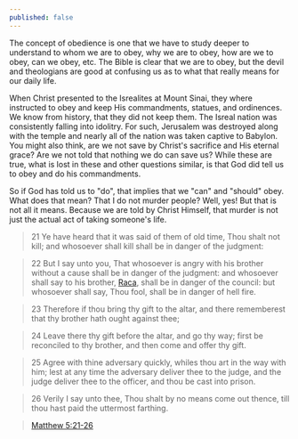 ```yaml
---
published: false
---
```

The concept of obedience is one that we have to study deeper to understand to whom we are to obey, why we are to obey, how are we to obey, can we obey, etc. The Bible is clear that we are to obey, but the devil and theologians are good at confusing us as to what that really means for our daily life.

When Christ presented to the Isrealites at Mount Sinai, they where instructed to obey and keep His commandments, statues, and ordinences. We know from history, that they did not keep them. The Isreal nation was consistently falling into idolitry. For such, Jerusalem was destroyed along with the temple and nearly all of the nation was taken captive to Babylon. You might also think, are we not save by Christ's sacrifice and His eternal grace? Are we not told that nothing we do can save us? While these are true, what is lost in these and other questions similar, is that God did tell us to obey and do his commandments.

So if God has told us to "do", that implies that we "can" and "should" obey. What does that mean? That I do not murder people? Well, yes! But that is not all it means. Because we are told by Christ Himself, that murder is not just the actual act of taking someone's life. 

>21 Ye have heard that it was said of them of old time, Thou shalt not kill; and whosoever shall kill shall be in danger of the judgment:

>22 But I say unto you, That whosoever is angry with his brother without a cause shall be in danger of the judgment: and whosoever shall say to his brother, [Raca](http://webstersdictionary1828.com/Dictionary/raca  "R'ACA, noun A Syriac word signifying empty, beggarly, foolish; a term of extreme contempt."), shall be in danger of the council: but whosoever shall say, Thou fool, shall be in danger of hell fire.

>23 Therefore if thou bring thy gift to the altar, and there rememberest that thy brother hath ought against thee;

>24 Leave there thy gift before the altar, and go thy way; first be reconciled to thy brother, and then come and offer thy gift.

>25 Agree with thine adversary quickly, whiles thou art in the way with him; lest at any time the adversary deliver thee to the judge, and the judge deliver thee to the officer, and thou be cast into prison.

>26 Verily I say unto thee, Thou shalt by no means come out thence, till thou hast paid the uttermost farthing.

>[Matthew 5:21-26](https://www.biblegateway.com/passage/?search=Matthew+5:21-26&version=KJV)





